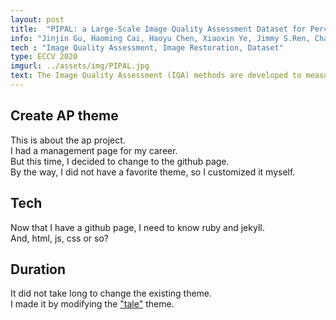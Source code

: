 ```yaml
---
layout: post
title:  "PIPAL: a Large-Scale Image Quality Assessment Dataset for Perceptual Image Restoration"
info: "Jinjin Gu, Haoming Cai, Haoyu Chen, Xiaoxin Ye, Jimmy S.Ren, Chao Dong "
tech : "Image Quality Assessment, Image Restoration, Dataset"
type: ECCV 2020
imgurl: ../assets/img/PIPAL.jpg
text: The Image Quality Assessment (IQA) methods are developed to measure the perceptual quality of images. One of the most important applications of IQA is to measure the performance of image restoration algorithms. However, while new algorithms have been continuously improving image restoration performance, we notice an increasing inconsistency between quantitative results and perceptual quality. Especially, the invention of Generative Adversarial Networks (GAN) and GAN-based image restoration algorithms poses a great challenge for IQA, as they bring completely new characteristics to the output images. In this paper, we contribute a new large-scale IQA dataset and build benchmarks for IQA methods.
---
```


## Create AP theme
This is about the ap project.  
I had a management page for my career.  
But this time, I decided to change to the github page.  
By the way, I did not have a favorite theme, so I customized it myself.  


## Tech
Now that I have a github page, I need to know ruby and jekyll.  
And, html, js, css or so?  


## Duration
It did not take long to change the existing theme.  
I made it by modifying the ["tale"](https://github.com/chesterhow/tale) theme.  
